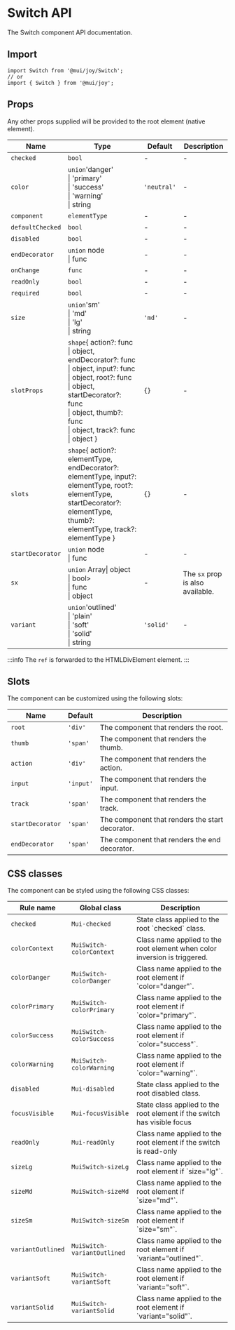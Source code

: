 # Switch API

The Switch component API documentation.

## Import

```
import Switch from '@mui/joy/Switch';
// or
import { Switch } from '@mui/joy';
```

## Props

Any other props supplied will be provided to the root element (native element).

| Name | Type | Default | Description |
| --- | --- | --- | --- |
| `checked` | `bool` | - | - |
| `color` | `union`'danger'<br>\| 'primary'<br>\| 'success'<br>\| 'warning'<br>\| string | `'neutral'` | - |
| `component` | `elementType` | - | - |
| `defaultChecked` | `bool` | - | - |
| `disabled` | `bool` | - | - |
| `endDecorator` | `union` node<br>\| func | - | - |
| `onChange` | `func` | - | - |
| `readOnly` | `bool` | - | - |
| `required` | `bool` | - | - |
| `size` | `union`'sm'<br>\| 'md'<br>\| 'lg'<br>\| string | `'md'` | - |
| `slotProps` | `shape`{ action?: func<br>\| object, endDecorator?: func<br>\| object, input?: func<br>\| object, root?: func<br>\| object, startDecorator?: func<br>\| object, thumb?: func<br>\| object, track?: func<br>\| object } | `{}` | - |
| `slots` | `shape`{ action?: elementType, endDecorator?: elementType, input?: elementType, root?: elementType, startDecorator?: elementType, thumb?: elementType, track?: elementType } | `{}` | - |
| `startDecorator` | `union` node<br>\| func | - | - |
| `sx` | `union` Array\| object<br>\| bool><br>\| func<br>\| object | - | The `sx` prop is also available. |
| `variant` | `union`'outlined'<br>\| 'plain'<br>\| 'soft'<br>\| 'solid'<br>\| string | `'solid'` | - |

:::info
The `ref` is forwarded to the HTMLDivElement element.
:::

## Slots

The component can be customized using the following slots:

| Name | Default | Description |
| --- | --- | --- |
| `root` | `'div'` | The component that renders the root. |
| `thumb` | `'span'` | The component that renders the thumb. |
| `action` | `'div'` | The component that renders the action. |
| `input` | `'input'` | The component that renders the input. |
| `track` | `'span'` | The component that renders the track. |
| `startDecorator` | `'span'` | The component that renders the start decorator. |
| `endDecorator` | `'span'` | The component that renders the end decorator. |

## CSS classes

The component can be styled using the following CSS classes:

| Rule name | Global class | Description |
| --- | --- | --- |
| `checked` | `Mui-checked` | State class applied to the root \`checked\` class. |
| `colorContext` | `MuiSwitch-colorContext` | Class name applied to the root element when color inversion is triggered. |
| `colorDanger` | `MuiSwitch-colorDanger` | Class name applied to the root element if \`color="danger"\`. |
| `colorPrimary` | `MuiSwitch-colorPrimary` | Class name applied to the root element if \`color="primary"\`. |
| `colorSuccess` | `MuiSwitch-colorSuccess` | Class name applied to the root element if \`color="success"\`. |
| `colorWarning` | `MuiSwitch-colorWarning` | Class name applied to the root element if \`color="warning"\`. |
| `disabled` | `Mui-disabled` | State class applied to the root disabled class. |
| `focusVisible` | `Mui-focusVisible` | State class applied to the root element if the switch has visible focus |
| `readOnly` | `Mui-readOnly` | Class name applied to the root element if the switch is read-only |
| `sizeLg` | `MuiSwitch-sizeLg` | Class name applied to the root element if \`size="lg"\`. |
| `sizeMd` | `MuiSwitch-sizeMd` | Class name applied to the root element if \`size="md"\`. |
| `sizeSm` | `MuiSwitch-sizeSm` | Class name applied to the root element if \`size="sm"\`. |
| `variantOutlined` | `MuiSwitch-variantOutlined` | Class name applied to the root element if \`variant="outlined"\`. |
| `variantSoft` | `MuiSwitch-variantSoft` | Class name applied to the root element if \`variant="soft"\`. |
| `variantSolid` | `MuiSwitch-variantSolid` | Class name applied to the root element if \`variant="solid"\`. |